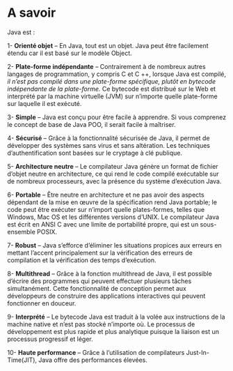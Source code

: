 # A savoir

Java est :

1- **Orienté objet** – En Java, tout est un objet. Java peut être facilement étendu car il est basé sur le modèle Object.

2- **Plate-forme indépendante** – Contrairement à de nombreux autres langages de programmation, y compris C et C ++, lorsque Java est compilé,
_il n’est pas compilé dans une plate-forme spécifique, plutôt en bytecode indépendante de la plate-forme._
Ce bytecode est distribué sur le Web et interprété par la machine virtuelle (JVM) sur n’importe quelle plate-forme sur laquelle il est exécuté.

3- **Simple** – Java est conçu pour être facile à apprendre. Si vous comprenez le concept de base de Java POO, il serait facile à maîtriser.

4- **Sécurisé** – Grâce à la fonctionnalité sécurisée de Java, il permet de développer des systèmes sans virus et sans altération.
Les techniques d’authentification sont basées sur le cryptage à clé publique.

5- **Architecture neutre** – Le compilateur Java génère un format de fichier d’objet neutre en architecture,
ce qui rend le code compilé exécutable sur de nombreux processeurs, avec la présence du système d’exécution Java.

6- **Portable** – Être neutre en architecture et ne pas avoir des aspects dépendant de la mise en œuvre de la spécification rend Java portable;
le code peut être exécuter sur n’import quelle plates-formes, telles que Windows, Mac OS et les différentes versions d’UNIX.
Le compilateur Java est écrit en ANSI C avec une limite de portabilité propre, qui est un sous-ensemble POSIX.

7- **Robust** – Java s’efforce d’éliminer les situations propices aux erreurs en mettant l’accent principalement sur la vérification des erreurs de compilation
et la vérification des temps d’exécution.

8- **Multithread** – Grâce à la fonction multithread de Java, il est possible d’écrire des programmes qui peuvent effectuer plusieurs tâches simultanément.
Cette fonctionnalité de conception permet aux développeurs de construire des applications interactives qui peuvent fonctionner en douceur.

9- **Interprété** – Le bytecode Java est traduit à la volée aux instructions de la machine native et n’est pas stocké n’importe où.
Le processus de développement est plus rapide et plus analytique puisque la liaison est un processus progressif et léger.

10- **Haute performance** – Grâce à l’utilisation de compilateurs Just-In-Time(JIT), Java offre des performances élevées.
